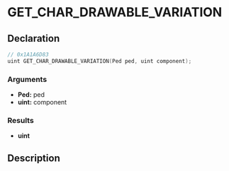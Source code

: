 # GET_CHAR_DRAWABLE_VARIATION

## Declaration
```cpp
// 0x1A1A6D83
uint GET_CHAR_DRAWABLE_VARIATION(Ped ped, uint component);
```

### Arguments
- **Ped:** ped
- **uint:** component

### Results
- **uint**

## Description
